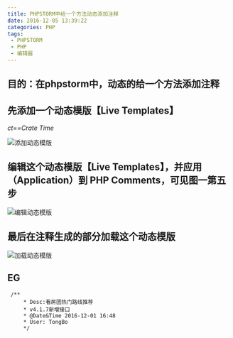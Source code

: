 ```yaml
---
title: PHPSTORM中给一个方法动态添加注释
date: 2016-12-05 13:39:22
categories: PHP
tags:
 - PHPSTORM
 - PHP
 - 编辑器
---
```


## 目的：在phpstorm中，动态的给一个方法添加注释 ##


## 先添加一个动态模版【Live Templates】

*ct==Crate Time*

![添加动态模版][1]

<!-- more -->

[1]: /img/php/storm-1.jpg

## 编辑这个动态模版【Live Templates】，并应用（Application）到 PHP Comments，可见图一第五步
![编辑动态模版][2]

[2]: /img/php/storm-2.jpg

## 最后在注释生成的部分加载这个动态模版

![加载动态模版][3]

[3]: /img/php/storm-3.jpg

## EG

```
 /**
     * Desc:看房团热门路线推荐
     * v4.1.7新增接口
     * @Date&Time 2016-12-01 16:48
     * User: TongBo
     */
```


